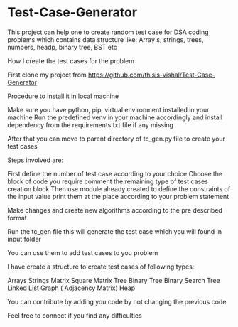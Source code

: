 # Test-Case-Generator
This project can help one to create random test case for DSA coding problems which contains data structure like: Array s, strings, trees, numbers,  headp, binary tree, BST etc

How I create the test cases for the problem 

First clone my project from 
https://github.com/thisis-vishal/Test-Case-Generator

Procedure to install it in local machine

Make sure you have python, pip, virtual environment installed in your machine
Run the predefined venv in your machine accordingly and install dependency from the requirements.txt file if any missing


After that you can move to parent directory of tc_gen.py file to create your test cases

Steps involved are:

First define the number of test case according to your choice
Choose the block of code you require comment the remaining type of test cases creation block 
Then use module already created to define the constraints of the input value print them at the place according to your problem statement 

Make changes and create new algorithms according to the pre described format 


Run the tc_gen file this will generate the test case which you will found in input folder 

You can use them to add test cases to you problem 

I have create a structure to create test cases of following types:

Arrays
Strings
Matrix
Square Matrix
Tree
Binary Tree
Binary Search Tree
Linked List
Graph ( Adjacency Matrix)
Heap


You can contribute by adding you code by not changing the previous code 

Feel free to connect if you find any difficulties


